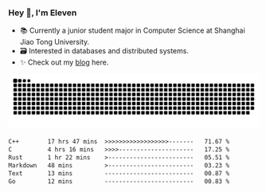 ### Hey 👋, I'm Eleven

- 📚 Currently a junior student major in Computer Science at Shanghai Jiao Tong University.
- 🗃️ Interested in databases and distributed systems.
- ✨ Check out my [blog](https://el-even-11.github.io/Blog/) here.

![github contribution grid snake animation](https://raw.githubusercontent.com/El-even-11/El-even-11/output/github-contribution-grid-snake.svg)

<!--START_SECTION:waka-->

```text
C++        17 hrs 47 mins  >>>>>>>>>>>>>>>>>>-------   71.67 %
C          4 hrs 16 mins   >>>>---------------------   17.25 %
Rust       1 hr 22 mins    >------------------------   05.51 %
Markdown   48 mins         >------------------------   03.23 %
Text       13 mins         -------------------------   00.87 %
Go         12 mins         -------------------------   00.83 %
```

<!--END_SECTION:waka-->
